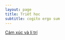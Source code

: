 ```yaml
---
layout: page
title: Triết học
subtitle: cogito ergo sum
---
```

[Cảm xúc và lí trí](https://kietnguyen77.github.io/captainjacksparrow/2025-05-16-cam-xuc-va-li-tri/)
